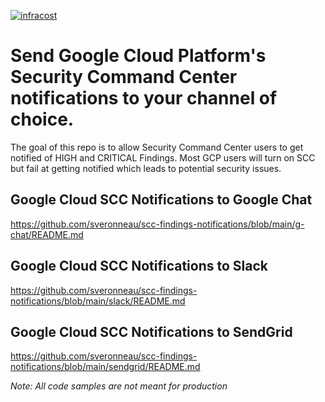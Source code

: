 [![infracost](https://img.shields.io/endpoint?url=https://dashboard.api.infracost.io/shields/json/df040c4a-bc5b-4d55-ad14-16ac275ee225/repos/c335a269-26fa-4531-8e5f-0f5e100aea42/branch/)](https://dashboard.infracost.io/org/sveronneau/repos/c335a269-26fa-4531-8e5f-0f5e100aea42)

# Send Google Cloud Platform's Security Command Center notifications to your channel of choice.

The goal of this repo is to allow Security Command Center users to get notified of HIGH and CRITICAL Findings.  Most GCP users will turn on SCC but fail at getting notified which leads to potential security issues.

## Google Cloud SCC Notifications to Google Chat

https://github.com/sveronneau/scc-findings-notifications/blob/main/g-chat/README.md

## Google Cloud SCC Notifications to Slack

https://github.com/sveronneau/scc-findings-notifications/blob/main/slack/README.md

## Google Cloud SCC Notifications to SendGrid

https://github.com/sveronneau/scc-findings-notifications/blob/main/sendgrid/README.md

*Note: All code samples are not meant for production*
